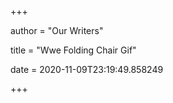 +++
        
author = "Our Writers"
        
title = "Wwe Folding Chair Gif"
        
date = 2020-11-09T23:19:49.858249
        
+++
